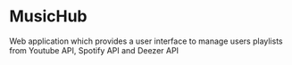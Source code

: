 # MusicHub
Web application which provides a user interface to manage users playlists from Youtube API, Spotify API and Deezer API
